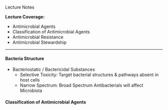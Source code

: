 Lecture Notes

**Lecture Coverage:**
- Antimicrobial Agents
- Classification of Antimicrobial Agents
- Antimicrobial Resistance
- Antimicrobial Stewardship

---
#### **Bacteria Structure**
- Bacteriostatic / Bactericidal Substances
	- Selective Toxicity: Target bacterial structures & pathways absent in host cells
	- Narrow Spectrum: Broad Spectrum Antibacterials will affect Microbiota


#### **Classification of Antimicrobial Agents**

